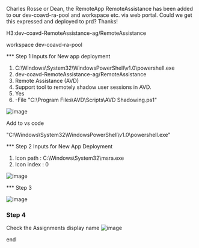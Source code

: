                     
Charles Rosse or Dean, the RemoteApp RemoteAssistance has been added to our dev-coavd-ra-pool and workspace etc. via web portal. Could we get this expressed and deployed to prd? Thanks!

H3:dev-coavd-RemoteAssistance-ag/RemoteAssistance

workspace
dev-coavd-ra-pool

*** Step 1
Inputs for New app deployment

  1. C:\Windows\System32\WindowsPowerShell\v1.0\powershell.exe
  2. dev-coavd-RemoteAssistance-ag/RemoteAssistance
  3. Remote Assistance (AVD)
  4. Support tool to remotely shadow user sessions in AVD.
  5. Yes
  6. -File "C:\Program Files\AVD\Scripts\AVD Shadowing.ps1"

![image](https://github.com/kingmack199/website_research/assets/85894437/807552c8-f3b1-4989-98ba-eab31efdbabe)

Add to vs code

"C:\\Windows\\System32\\WindowsPowerShell\\v1.0\\powershell.exe"

*** Step 2
Inputs for New App Deployment

  1. Icon path   : C:\Windows\System32\msra.exe
  2. Icon index  :  0

![image](https://github.com/kingmack199/website_research/assets/85894437/7ddb392a-5c51-4583-8474-859e38b4bdbe)

*** Step 3

![image](https://github.com/kingmack199/website_research/assets/85894437/84889d02-6178-42f0-858d-a9008756954a)

### Step 4 

Check the Assignments display name
![image](https://github.com/kingmack199/website_research/assets/85894437/1add164d-7599-4f11-8b78-98f73a8abc4e)



end
